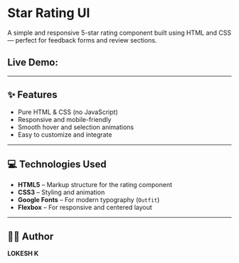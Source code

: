 # Star Rating UI

A simple and responsive 5-star rating component built using HTML and CSS — perfect for feedback forms and review sections.

## Live Demo: 
---
## ✨ Features

- Pure HTML & CSS (no JavaScript)
- Responsive and mobile-friendly
- Smooth hover and selection animations
- Easy to customize and integrate

---
## 💻 Technologies Used

- **HTML5** – Markup structure for the rating component
- **CSS3** – Styling and animation
- **Google Fonts** – For modern typography (`Outfit`)
- **Flexbox** – For responsive and centered layout

---
## 🧑‍💻 Author

**LOKESH K**
